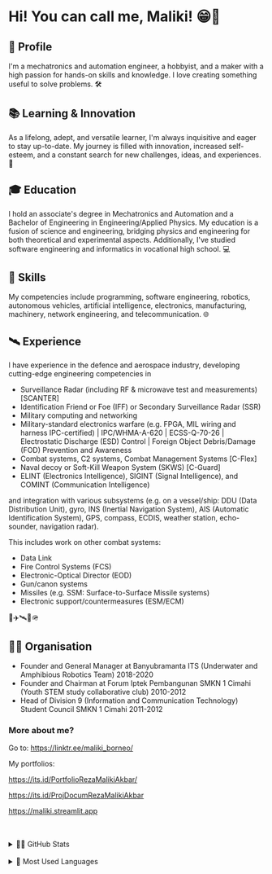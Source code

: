 # Hi! You can call me, Maliki! 😁👋

<!--
**malikiborneo/malikiborneo** is a ✨ _special_ ✨ repository because its `README.md` (this file) appears on your GitHub profile.

Here are some ideas to get you started:

- 🔭 I’m currently working on ...
- 🌱 I’m currently learning ...
- 👯 I’m looking to collaborate on ...
- 🤔 I’m looking for help with ...
- 💬 Ask me about ...
- 📫 How to reach me: ...
- 😄 Pronouns: ...
- ⚡ Fun fact: ...
-->

## **🤖 Profile**

I'm a mechatronics and automation engineer, a hobbyist, and a maker with a high passion for hands-on skills and knowledge. I love creating something useful to solve problems. 🛠️

## 📚 **Learning & Innovation**

As a lifelong, adept, and versatile learner, I'm always inquisitive and eager to stay up-to-date. My journey is filled with innovation, increased self-esteem, and a constant search for new challenges, ideas, and experiences. 🚀

## 🎓 **Education**

I hold an associate's degree in Mechatronics and Automation and a Bachelor of Engineering in Engineering/Applied Physics. My education is a fusion of science and engineering, bridging physics and engineering for both theoretical and experimental aspects. Additionally, I've studied software engineering and informatics in vocational high school. 💻

## 🔧 **Skills**

My competencies include programming, software engineering, robotics, autonomous vehicles, artificial intelligence, electronics, manufacturing, machinery, network engineering, and telecommunication. 🌐

## 🛰️ **Experience**

I have experience in the defence and aerospace industry, developing cutting-edge engineering competencies in
- Surveillance Radar (including RF & microwave test and measurements) [SCANTER]
- Identification Friend or Foe (IFF) or Secondary Surveillance Radar (SSR)
- Military computing and networking
- Military-standard electronics warfare (e.g. FPGA, MIL wiring and harness IPC-certified) | IPC/WHMA-A-620 | ECSS-Q-70-26 | Electrostatic Discharge (ESD) Control | Foreign Object Debris/Damage (FOD) Prevention and Awareness
- Combat systems, C2 systems, Combat Management Systems [C-Flex]
- Naval decoy or Soft-Kill Weapon System (SKWS) [C-Guard]
- ELINT (Electronics Intelligence), SIGINT (Signal Intelligence), and COMINT (Communication Intelligence)

  
and integration with various subsystems (e.g. on a vessel/ship: DDU (Data Distribution Unit), gyro, INS (Inertial Navigation System), AIS (Automatic Identification System), GPS, compass, ECDIS, weather station, echo-sounder, navigation radar).


This includes work on other combat systems:
- Data Link
- Fire Control Systems (FCS)
- Electronic-Optical Director (EOD)
- Gun/canon systems
- Missiles (e.g. SSM: Surface-to-Surface Missile systems)
- Electronic support/countermeasures (ESM/ECM)

🚢✈️🛰📡🪖

## 🤝🏼 **Organisation**

- Founder and General Manager at Banyubramanta ITS (Underwater and Amphibious Robotics Team) 2018-2020
- Founder and Chairman at Forum Iptek Pembangunan SMKN 1 Cimahi (Youth STEM study collaborative club) 2010-2012
- Head of Division 9 (Information and Communication Technology) Student Council SMKN 1 Cimahi 2011-2012

### **More about me?**

Go to: https://linktr.ee/maliki_borneo/ 

My portfolios:

https://its.id/PortfolioRezaMalikiAkbar/  

https://its.id/ProjDocumRezaMalikiAkbar

https://maliki.streamlit.app

<br />
<br />

<details>
  <summary>🧑‍💻 GitHub Stats</summary>

  <img align="left" alt="Maliki's GitHub Stats" src="https://github-readme-stats.vercel.app/api?username=malikiborneo&show_icons=true&theme=calm" />

</details>
<br />
<details>
  <summary>📜 Most Used Languages</summary>

  <img align="left" alt="Maliki's Top Programming Languages" src="https://github-readme-stats.vercel.app/api/top-langs/?username=malikiborneo&show_icons=true&theme=calm" />

</details>
